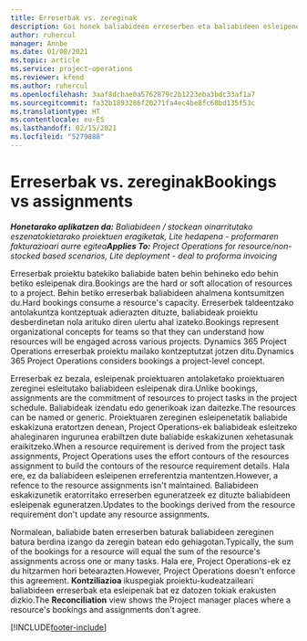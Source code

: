 ```yaml
---
title: Erreserbak vs. zereginak
description: Gai honek baliabideen erreserben eta baliabideen esleipenen arteko desberdintasunak eskaintzen ditu.
author: ruhercul
manager: Annbe
ms.date: 01/08/2021
ms.topic: article
ms.service: project-operations
ms.reviewer: kfend
ms.author: ruhercul
ms.openlocfilehash: 3aaf8dcbae0a5762879c2b1223eba3bdc33af1a7
ms.sourcegitcommit: fa32b1893286f20271fa4ec4be8fc68bd135f53c
ms.translationtype: HT
ms.contentlocale: eu-ES
ms.lasthandoff: 02/15/2021
ms.locfileid: "5279888"
---
```

# <a name="bookings-vs-assignments"></a><span data-ttu-id="a84f8-103">Erreserbak vs. zereginak</span><span class="sxs-lookup"><span data-stu-id="a84f8-103">Bookings vs assignments</span></span>

<span data-ttu-id="a84f8-104">_**Honetarako aplikatzen da:** Baliabideen / stockean oinarritutako eszenatokietarako proiektuen eragiketak, Lite hedapena - proformaren fakturazioari aurre egitea_</span><span class="sxs-lookup"><span data-stu-id="a84f8-104">_**Applies To:** Project Operations for resource/non-stocked based scenarios, Lite deployment - deal to proforma invoicing_</span></span>

<span data-ttu-id="a84f8-105">Erreserbak proiektu batekiko baliabide baten behin behineko edo behin betiko esleipenak dira.</span><span class="sxs-lookup"><span data-stu-id="a84f8-105">Bookings are the hard or soft allocation of resources to a project.</span></span> <span data-ttu-id="a84f8-106">Behin betiko erreserbak baliabideen ahalmena kontsumitzen du.</span><span class="sxs-lookup"><span data-stu-id="a84f8-106">Hard bookings consume a resource's capacity.</span></span> <span data-ttu-id="a84f8-107">Erreserbek taldeentzako antolakuntza kontzeptuak adierazten dituzte, baliabideak proiektu desberdinetan nola arituko diren ulertu ahal izateko.</span><span class="sxs-lookup"><span data-stu-id="a84f8-107">Bookings represent organizational concepts for teams so that they can understand how resources will be engaged across various projects.</span></span> <span data-ttu-id="a84f8-108">Dynamics 365 Project Operations erreserbak proiektu mailako kontzeptutzat jotzen ditu.</span><span class="sxs-lookup"><span data-stu-id="a84f8-108">Dynamics 365 Project Operations considers bookings a project-level concept.</span></span> 

<span data-ttu-id="a84f8-109">Erreserbak ez bezala, esleipenak proiektuaren antolaketako proiektuaren zereginei esleitutako baliabideen esleipenak dira.</span><span class="sxs-lookup"><span data-stu-id="a84f8-109">Unlike bookings, assignments are the commitment of resources to project tasks in the project schedule.</span></span> <span data-ttu-id="a84f8-110">Baliabideak izendatu edo generikoak izan daitezke.</span><span class="sxs-lookup"><span data-stu-id="a84f8-110">The resources can be named or generic.</span></span>  <span data-ttu-id="a84f8-111">Proiektuaren zereginen esleipenetatik baliabide eskakizuna eratortzen denean, Project Operations-ek baliabideak esleitzeko ahaleginaren ingurunea erabiltzen dute baliabide eskakizunen xehetasunak eraikitzeko.</span><span class="sxs-lookup"><span data-stu-id="a84f8-111">When a resource requirement is derived from the project task assignments, Project Operations uses the effort contours of the resources assignment to build the contours of the resource requirement details.</span></span> <span data-ttu-id="a84f8-112">Hala ere, ez da baliabideen esleipenen erreferentzia mantentzen.</span><span class="sxs-lookup"><span data-stu-id="a84f8-112">However, a refence to the resource assignments isn't maintained.</span></span> <span data-ttu-id="a84f8-113">Baliabideen eskakizunetik eratorritako erreserben eguneratzeek ez dituzte baliabideen esleipenak eguneratzen.</span><span class="sxs-lookup"><span data-stu-id="a84f8-113">Updates to the bookings derived from the resource requirement don't update any resource assignments.</span></span>

<span data-ttu-id="a84f8-114">Normalean, baliabide baten erreserben baturak baliabideen zereginen batura berdina izango da zeregin batean edo gehiagotan.</span><span class="sxs-lookup"><span data-stu-id="a84f8-114">Typically, the sum of the bookings for a resource will equal the sum of the resource's assignments across one or many tasks.</span></span> <span data-ttu-id="a84f8-115">Hala ere, Project Operations-ek ez du hitzarmen hori betearazten.</span><span class="sxs-lookup"><span data-stu-id="a84f8-115">However, Project Operations doesn't enforce this agreement.</span></span> <span data-ttu-id="a84f8-116">**Kontziliazioa** ikuspegiak proiektu-kudeatzaileari baliabideen erreserbak eta esleipenak bat ez datozen tokiak erakusten dizkio.</span><span class="sxs-lookup"><span data-stu-id="a84f8-116">The **Reconciliation** view shows the Project manager places where a resource's bookings and assignments don't agree.</span></span>




[!INCLUDE[footer-include](../includes/footer-banner.md)]